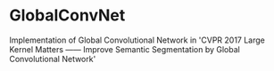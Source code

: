 # GlobalConvNet

Implementation of Global Convolutional Network in 'CVPR 2017 Large Kernel Matters —— Improve Semantic Segmentation by Global Convolutional Network'
